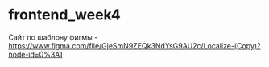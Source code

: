 # frontend_week4
Сайт по шаблону фигмы - https://www.figma.com/file/GjeSmN9ZEQk3NdYsG9AU2c/Localize-(Copy)?node-id=0%3A1
